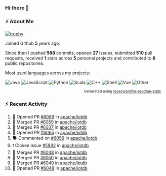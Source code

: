 ### Hi there 👋

### :zap: About Me

[![trophy](https://github-profile-trophy.vercel.app/?username=HTHou&theme=onedark)](https://github.com/ryo-ma/github-profile-trophy)
   
Joined Github **5** years ago.

Since then I pushed **588** commits, opened **27** issues, submitted **510** pull requests, received **1** stars across **5** personal projects and contributed to **8** public repositories.

Most used languages across my projects:

![Java](https://img.shields.io/static/v1?style=flat-square&label=%E2%A0%80&color=555&labelColor=%23b07219&message=Java%EF%B8%B194.4%25)
![JavaScript](https://img.shields.io/static/v1?style=flat-square&label=%E2%A0%80&color=555&labelColor=%23f1e05a&message=JavaScript%EF%B8%B11.4%25)
![Python](https://img.shields.io/static/v1?style=flat-square&label=%E2%A0%80&color=555&labelColor=%233572A5&message=Python%EF%B8%B10.7%25)
![Scala](https://img.shields.io/static/v1?style=flat-square&label=%E2%A0%80&color=555&labelColor=%23c22d40&message=Scala%EF%B8%B10.6%25)
![C++](https://img.shields.io/static/v1?style=flat-square&label=%E2%A0%80&color=555&labelColor=%23f34b7d&message=C%2B%2B%EF%B8%B10.6%25)
![Shell](https://img.shields.io/static/v1?style=flat-square&label=%E2%A0%80&color=555&labelColor=%2389e051&message=Shell%EF%B8%B10.4%25)
![Vue](https://img.shields.io/static/v1?style=flat-square&label=%E2%A0%80&color=555&labelColor=%2341b883&message=Vue%EF%B8%B10.3%25)
![Other](https://img.shields.io/static/v1?style=flat-square&label=%E2%A0%80&color=555&labelColor=%23ededed&message=Other%EF%B8%B11.2%25)

<p align="right"><sub>Generated using <a href="https://github.com/marketplace/actions/profile-readme-stats">teoxoy/profile-readme-stats</a></sub></p>


<!--![](https://github.com/HTHou/HTHou/blob/output/github-contribution-grid-snake.svg)-->

<!--![Haonan Hou's github stats](https://github-readme-stats.vercel.app/api?username=HTHou&count_private=true&show_icons=true&theme=onedark)-->

<!--![Haonan Hou's wakatime stats](https://github-readme-stats.vercel.app/api/wakatime?username=HTHou&layout=compact&theme=onedark)-->

<!--![Top Langs](https://github-readme-stats.vercel.app/api/top-langs/?username=HTHou&theme=onedark&layout=compact)-->

### :zap: Recent Activity
<!--START_SECTION:activity-->
1. 💪 Opened PR [#6069](https://github.com/apache/iotdb/pull/6069) in [apache/iotdb](https://github.com/apache/iotdb)
2. 🎉 Merged PR [#6059](https://github.com/apache/iotdb/pull/6059) in [apache/iotdb](https://github.com/apache/iotdb)
3. 🎉 Merged PR [#6037](https://github.com/apache/iotdb/pull/6037) in [apache/iotdb](https://github.com/apache/iotdb)
4. 💪 Opened PR [#6065](https://github.com/apache/iotdb/pull/6065) in [apache/iotdb](https://github.com/apache/iotdb)
5. 🗣 Commented on [#6059](https://github.com/apache/iotdb/issues/6059) in [apache/iotdb](https://github.com/apache/iotdb)
6. ❗️ Closed issue [#5882](https://github.com/apache/iotdb/issues/5882) in [apache/iotdb](https://github.com/apache/iotdb)
7. 🎉 Merged PR [#6048](https://github.com/apache/iotdb/pull/6048) in [apache/iotdb](https://github.com/apache/iotdb)
8. 🎉 Merged PR [#6050](https://github.com/apache/iotdb/pull/6050) in [apache/iotdb](https://github.com/apache/iotdb)
9. 🎉 Merged PR [#6049](https://github.com/apache/iotdb/pull/6049) in [apache/iotdb](https://github.com/apache/iotdb)
10. 💪 Opened PR [#6048](https://github.com/apache/iotdb/pull/6048) in [apache/iotdb](https://github.com/apache/iotdb)
<!--END_SECTION:activity-->

<!--
**HTHou/HTHou** is a ✨ _special_ ✨ repository because its `README.md` (this file) appears on your GitHub profile.

Here are some ideas to get you started:

- 🔭 I’m currently working on ...
- 🌱 I’m currently learning ...
- 👯 I’m looking to collaborate on ...
- 🤔 I’m looking for help with ...
- 💬 Ask me about ...
- 📫 How to reach me: ...
- 😄 Pronouns: ...
- ⚡ Fun fact: ...
-->
